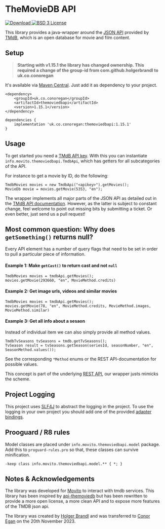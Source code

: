 TheMovieDB API
================

[![Download](https://img.shields.io/github/v/release/c-eg/themoviedbapi) ](https://github.com/holgerbrandl/themoviedbapi/releases)
[![BSD 3 License](http://img.shields.io/badge/license-BSD_2_Clause-green.svg)](https://opensource.org/licenses/BSD-2-Clause)


This library provides a java-wrapper around the [JSON API](http://api.themoviedb.org/) provided by
[TMdB](http://themoviedb.org), which is an open database for movie and film content.



Setup
-----

> **Starting with v1.15.1 the library has changed ownership. This required a change of the group-id from com.github.holgerbrandl to uk.co.conoregan**

It's available via [Maven Central](https://central.sonatype.com/artifact/uk.co.conoregan/themoviedbapi). Just add it as dependency to your project.

```
<dependency>
    <groupId>uk.co.conoregan</groupId>
    <artifactId>themoviedbapi</artifactId>
    <version>1.15.1</version>
</dependency>
```
```
dependencies {
    implementation 'uk.co.conoregan:themoviedbapi:1.15.1'
}
```

Usage
-----

To get started you need a [TMdB API key](http://docs.themoviedb.apiary.io/). With this you can instantiate
`info.movito.themoviedbapi.TmdbApi`, which has getters for all subcategories of the API.

For instance to get a movie by ID, do the following:

```
TmdbMovies movies = new TmdbApi("<apikey>").getMovies();
MovieDb movie = movies.getMovie(5353, "en");
```

The wrapper implements all major parts of the JSON API as detailed out in the [TMdB API documentation](http://api.themoviedb.org/).
However, as the latter is subject to constant change, feel welcome to point out missing bits by submitting a ticket.
Or even better, just send us a pull request!

Most common question: Why does `getSomething()` returns null?
---------------

Every API element has a number of query flags that need to be set in order to pull a particular piece of information.

#### Example 1: Make `getCast()` to return cast and not `null` 

```
TmdbMovies movies = tmdbApi.getMovies();
movies.getMovie(293660, "en", MovieMethod.credits)
```

#### Example 2: Get image urls, videos and similar movies
```
TmdbMovies movies = tmdbApi.getMovies();
movies.getMovie(78, "en", MovieMethod.credits, MovieMethod.images, MovieMethod.similar)
```


#### Example 3: Get all info about a sesaon
 
Instead of individual item we can also simply provide all method values.

```
TmdbTvSeasons tvSeasons = tmdb.getTvSeasons();
TvSeason result = tvSeasons.getSeason(seriesId, seasonNumber, "en", SeasonMethod.values());
```

See the corresponding `*Method` enums or the REST API-documentation for possible values.

This concept is part of the underlying [REST API](http://api.themoviedb.org/), our wrapper justs mimicks the scheme.



Project Logging
---------------

This project uses [SLF4J](http://www.slf4j.org) to abstract the logging in the project. To use the logging in your own
project you should add one of the provided [adapter bindings](http://www.slf4j.org/manual.html).

Prooguard / R8 rules
--------------------
Model classes are placed under `info.movito.themoviedbapi.model` package. Add this to `proguard-rules.pro` so that, these classes can survive minification.

```
-keep class info.movito.themoviedbapi.model.** { *; }
```

Notes & Acknowledgements
-------------------------

The library was developed for [Movito](http://www.movito.info) to interact with tmdb services. This library has been
inspired by [api-themoviedb](https://github.com/Omertron/api-themoviedb) but has been rewritten to provide a more open
license, a more clean API and to expose more features of the TMDB json api.

The library was created by [Holger Brandl](https://github.com/holgerbrandl) and was transferred to [Conor Egan](https://github.com/c-eg) on the 20th November 2023.
